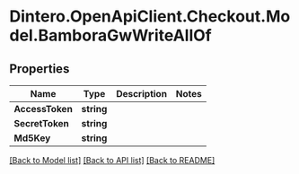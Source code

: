 # Dintero.OpenApiClient.Checkout.Model.BamboraGwWriteAllOf

## Properties

Name | Type | Description | Notes
------------ | ------------- | ------------- | -------------
**AccessToken** | **string** |  | 
**SecretToken** | **string** |  | 
**Md5Key** | **string** |  | 

[[Back to Model list]](../README.md#documentation-for-models) [[Back to API list]](../README.md#documentation-for-api-endpoints) [[Back to README]](../README.md)

